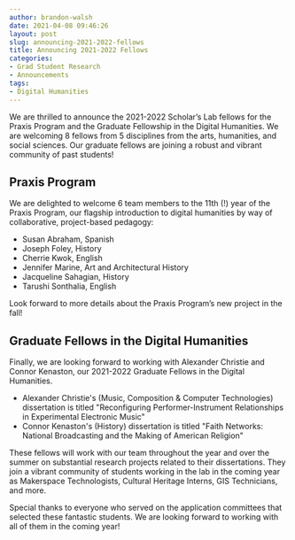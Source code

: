 ```yaml
---
author: brandon-walsh
date: 2021-04-08 09:46:26
layout: post
slug: announcing-2021-2022-fellows
title: Announcing 2021-2022 Fellows
categories:
- Grad Student Research
- Announcements
tags:
- Digital Humanities
---
```

We are thrilled to announce the 2021-2022 Scholar’s Lab fellows for the Praxis Program and the Graduate Fellowship in the Digital Humanities. We are welcoming 8 fellows from 5 disciplines from the arts, humanities, and social sciences. Our graduate fellows are joining a robust and vibrant community of past students!

## Praxis Program

We are delighted to welcome 6 team members to the 11th (!) year of the Praxis Program, our flagship introduction to digital humanities by way of collaborative, project-based pedagogy:

*	Susan Abraham, Spanish
*	Joseph Foley, History
*	Cherrie Kwok, English
*	Jennifer Marine, Art and Architectural History
*	Jacqueline Sahagian, History
*	Tarushi Sonthalia, English

Look forward to more details about the Praxis Program’s new project in the fall!

## Graduate Fellows in the Digital Humanities

Finally, we are looking forward to working with Alexander Christie and Connor Kenaston, our 2021-2022 Graduate Fellows in the Digital Humanities.

*	Alexander Christie's (Music, Composition & Computer Technologies) dissertation is titled "Reconfiguring Performer-Instrument Relationships in Experimental Electronic Music"
*	Connor Kenaston's (History) dissertation is titled "Faith Networks: National Broadcasting and the Making of American Religion"

These fellows will work with our team throughout the year and over the summer on substantial research projects related to their dissertations. They join a vibrant community of students working in the lab in the coming year as Makerspace Technologists, Cultural Heritage Interns, GIS Technicians, and more.

Special thanks to everyone who served on the application committees that selected these fantastic students. We are looking forward to working with all of them in the coming year!
